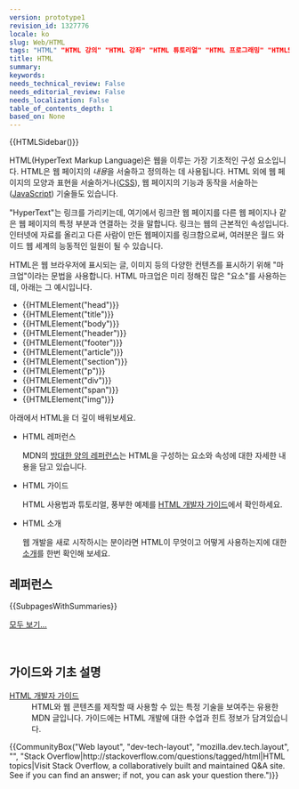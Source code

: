 ```yaml
---
version: prototype1
revision_id: 1327776
locale: ko
slug: Web/HTML
tags: "HTML" "HTML 강의" "HTML 강좌" "HTML 튜토리얼" "HTML 프로그래밍" "HTML5" "웹" "하이퍼텍스트"
title: HTML
summary: 
keywords: 
needs_technical_review: False
needs_editorial_review: False
needs_localization: False
table_of_contents_depth: 1
based_on: None
---
```

<p>{{HTMLSidebar()}}</p>

<p class="summary"><span class="seoSummary">HTML(HyperText Markup Language)은 웹을 이루는 가장 기초적인 구성 요소입니다. HTML은 웹 페이지의 <em>내용</em>을 서술하고 정의하는 데 사용됩니다. HTML 외에 웹 페이지의 모양과 표현을 서술하거나(<a href="/ko/docs/Web/CSS">CSS</a>), 웹 페이지의 기능과 동작을 서술하는(<a href="/ko/docs/Web/JavaScript">JavaScript</a>) 기술들도 있습니다.</span></p>

<p>"HyperText"는 링크를 가리키는데, 여기에서 링크란 웹 페이지를 다른 웹 페이지나 같은 웹 페이지의 특정 부분과&nbsp;연결하는 것을 말합니다. 링크는 웹의 근본적인 속성입니다. 인터넷에 자료를 올리고 다른 사람이 만든 웹페이지를 링크함으로써, 여러분은 월드 와이드 웹 세계의&nbsp;능동적인 일원이 될 수 있습니다.</p>

<p>HTML은 웹 브라우저에 표시되는 글, 이미지 등의 다양한 컨텐츠를 표시하기 위해 "마크업"이라는 문법을 사용합니다. HTML 마크업은 미리 정해진 많은 "요소"를 사용하는데, 아래는 그 예시입니다.</p>

<ul>
 <li>{{HTMLElement("head")}}</li>
 <li>{{HTMLElement("title")}}</li>
 <li>{{HTMLElement("body")}}</li>
 <li>{{HTMLElement("header")}}</li>
 <li>{{HTMLElement("footer")}}</li>
 <li>{{HTMLElement("article")}}</li>
 <li>{{HTMLElement("section")}}</li>
 <li>{{HTMLElement("p")}}</li>
 <li>{{HTMLElement("div")}}</li>
 <li>{{HTMLElement("span")}}</li>
 <li>{{HTMLElement("img")}}</li>
</ul>

<p>아래에서 HTML을 더 깊이 배워보세요.</p>

<section class="cleared" id="sect1">
<ul class="card-grid">
 <li><span>HTML 레퍼런스</span>

  <p>MDN의 <a href="/en-US/docs/Web/HTML/Reference">방대한 양의 레퍼런스</a>는 HTML을 구성하는 요소와 속성에 대한 자세한 내용을 담고 있습니다.</p>
 </li>
 <li><span>HTML 가이드</span>
  <p>HTML 사용법과 튜토리얼, 풍부한 예제를&nbsp;<a href="/en-US/docs/Web/Guide/HTML">HTML 개발자 가이드</a>에서 확인하세요.</p>
 </li>
 <li><span>HTML 소개</span>
  <p>웹 개발을 새로 시작하시는 분이라면 HTML이 무엇이고 어떻게 사용하는지에 대한 <a href="https://developer.mozilla.org/en-US/docs/Web/Guide/HTML/Introduction">소개</a>를 한번 확인해 보세요.</p>
 </li>
</ul>

<div class="row topicpage-table">
<div class="section">
<h2 class="Documentation" id="Documentation" name="Documentation">레퍼런스</h2>

<p>{{SubpagesWithSummaries}}</p>

<p><span class="alllinks"><a href="/en-US/docs/tag/HTML" title="Article tagged: HTML">모두 보기...</a></span></p>
</div>

<p>&nbsp;</p>

<div class="section">
<h2 class="Tools" id="Tools" name="Tools">가이드와 기초 설명</h2>

<dl>
 <dt><a href="/en-US/docs/Web/Guide/HTML">HTML 개발자 가이드</a></dt>
 <dd>HTML와 웹 콘텐츠를 제작할 때 사용할 수 있는 특정 기술을 보여주는 유용한 MDN 글입니다. 가이드에는 HTML 개발에 대한 수업과 힌트 정보가 담겨있습니다.</dd>
</dl>
</div>
</div>

<p>{{CommunityBox("Web layout", "dev-tech-layout", "mozilla.dev.tech.layout", "", "Stack Overflow|http://stackoverflow.com/questions/tagged/html|HTML topics|Visit Stack Overflow, a collaboratively built and maintained Q&amp;A site. See if you can find an answer; if not, you can ask your question there.")}}</p>
</section>

